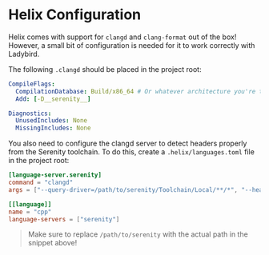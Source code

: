 # Helix Configuration
Helix comes with support for `clangd` and `clang-format` out of the box! However, a small bit of configuration is needed for it to work correctly with Ladybird.

The following `.clangd` should be placed in the project root:
```yaml
CompileFlags:
  CompilationDatabase: Build/x86_64 # Or whatever architecture you're targeting, e.g. aarch64
  Add: [-D__serenity__]

Diagnostics:
  UnusedIncludes: None
  MissingIncludes: None
```

You also need to configure the clangd server to detect headers properly from the Serenity toolchain. To do this, create a `.helix/languages.toml` file in the project root:
```toml
[language-server.serenity]
command = "clangd"
args = ["--query-driver=/path/to/serenity/Toolchain/Local/**/*", "--header-insertion=never"]

[[language]]
name = "cpp"
language-servers = ["serenity"]
```

> Make sure to replace `/path/to/serenity` with the actual path in the snippet above!
